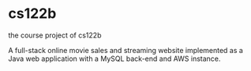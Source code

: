 # cs122b
the course project of cs122b

A full-stack online movie sales and streaming website implemented as a Java web application with a MySQL back-end and AWS instance.
